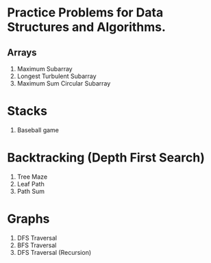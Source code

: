 # Practice Problems for Data Structures and Algorithms. 

## Arrays
1. Maximum Subarray  
2. Longest Turbulent Subarray
3. Maximum Sum Circular Subarray

# Stacks 
1. Baseball game 

# Backtracking (Depth First Search)
1. Tree Maze
2. Leaf Path
3. Path Sum

# Graphs
1. DFS Traversal
2. BFS Traversal 
2. DFS Traversal (Recursion)

